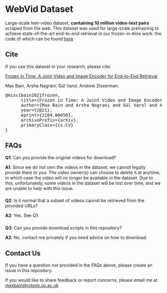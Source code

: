 # WebVid Dataset
Large-scale text-video dataset, **containing 10 million video-text pairs** scraped from the web. This dataset was used for large-scale pretraining to achieve state-of-the-art end-to-end retrieval in our frozen-in-time work: the code of which can be found [here](https://github.com/m-bain/frozen-in-time)



## Cite

If you use this dataset in your research, please cite:


[Frozen in Time: A Joint Video and Image Encoder for End-to-End Retrieval](https://arxiv.org/abs/2104.00650)

Max Bain, Arsha Nagrani, Gül Varol, Andrew Zisserman.
<div class="highlight highlight-source-shell"><pre>
@misc{bain2021frozen,
      title={Frozen in Time: A Joint Video and Image Encoder for End-to-End Retrieval}, 
      author={Max Bain and Arsha Nagrani and Gül Varol and Andrew Zisserman},
      year={2021},
      eprint={2104.00650},
      archivePrefix={arXiv},
      primaryClass={cs.CV}
}
</pre></div>


## FAQs

**Q1**: Can you provide the original videos for download?

**A1**: Since we do not own the videos in the dataset, we cannot legally provide them to you. The video owner(s) can choose to delete it at anytime, in which case the video will no longer be available in the dataset. Due to this, unfortunately, some videos in the dataset will be lost over time, and we are unable to help with this issue.
###

**Q2**: Is it normal that a subset of videos cannot be retrieved from the provided URLs?

**A2**: Yes. See Q1.

###

**Q3**: Can you provide download scripts in this repository?

**A2**: No, contact me privately if you need advice on how to download.

## Contact Us

If you have a question not provided in the FAQs above, please create an issue in this repository. 

If you would like to share feedback or report concerns, please email me at maxbain@robots.ox.ac.uk
